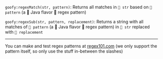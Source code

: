 `goofy:regexMatch(str, pattern)`: Returns all matches in ` str` based on ` pattern` (a  Java flavor 󰑑 regex pattern)

`goofy:regexSub(str, pattern, replacement)`: Returns a string with all matches of ` pattern` (a  Java flavor 󰑑 regex pattern) in ` str` replaced with ` replacement`

<hr>

You can make and test regex patterns at [regex101.com](https://regex101.com/) (we only support the pattern itself, so only use the stuff in-between the slashes)

<link href=styles.css rel=stylesheet />

